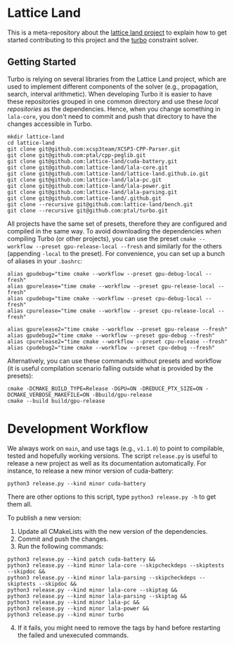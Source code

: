 # Lattice Land

This is a meta-repository about the [lattice land project](https://github.com/lattice-land) to explain how to get started contributing to this project and the [turbo](https://github.com/ptal/turbo/) constraint solver.

## Getting Started

Turbo is relying on several libraries from the Lattice Land project, which are used to implement different components of the solver (e.g., propagation, search, interval arithmetic).
When developing Turbo it is easier to have these repositories grouped in one common directory and use these _local repositories_ as the dependencies.
Hence, when you change something in `lala-core`, you don't need to commit and push that directory to have the changes accessible in Turbo.

```
mkdir lattice-land
cd lattice-land
git clone git@github.com:xcsp3team/XCSP3-CPP-Parser.git
git clone git@github.com:ptal/cpp-peglib.git
git clone git@github.com:lattice-land/cuda-battery.git
git clone git@github.com:lattice-land/lala-core.git
git clone git@github.com:lattice-land/lattice-land.github.io.git
git clone git@github.com:lattice-land/lala-pc.git
git clone git@github.com:lattice-land/lala-power.git
git clone git@github.com:lattice-land/lala-parsing.git
git clone git@github.com:lattice-land/.github.git
git clone --recursive git@github.com:lattice-land/bench.git
git clone --recursive git@github.com:ptal/turbo.git
```

All projects have the same set of presets, therefore they are configured and compiled in the same way.
To avoid downloading the dependencies when compiling Turbo (or other projects), you can use the preset `cmake --workflow --preset gpu-release-local --fresh` and similarly for the others (appending `-local` to the preset).
For convenience, you can set up a bunch of aliases in your `.bashrc`:

```
alias gpudebug="time cmake --workflow --preset gpu-debug-local --fresh"
alias gpurelease="time cmake --workflow --preset gpu-release-local --fresh"
alias cpudebug="time cmake --workflow --preset cpu-debug-local --fresh"
alias cpurelease="time cmake --workflow --preset cpu-release-local --fresh"

alias gpurelease2="time cmake --workflow --preset gpu-release --fresh"
alias gpudebug2="time cmake --workflow --preset gpu-debug --fresh"
alias cpurelease2="time cmake --workflow --preset cpu-release --fresh"
alias cpudebug2="time cmake --workflow --preset cpu-debug --fresh"
```

Alternatively, you can use these commands without presets and workflow (it is useful compilation scenario falling outside what is provided by the presets):

```
cmake -DCMAKE_BUILD_TYPE=Release -DGPU=ON -DREDUCE_PTX_SIZE=ON -DCMAKE_VERBOSE_MAKEFILE=ON -Bbuild/gpu-release
cmake --build build/gpu-release
```

# Development Workflow

We always work on `main`, and use tags (e.g., `v1.1.0`) to point to compilable, tested and hopefully working versions.
The script `release.py` is useful to release a new project as well as its documentation automatically.
For instance, to release a new minor version of cuda-battery:

```
python3 release.py --kind minor cuda-battery
```

There are other options to this script, type `python3 release.py -h` to get them all.

To publish a new version:

1. Update all CMakeLists with the new version of the dependencies.
2. Commit and push the changes.
3. Run the following commands:
```
python3 release.py --kind patch cuda-battery &&
python3 release.py --kind minor lala-core --skipcheckdeps --skiptests --skipdoc &&
python3 release.py --kind minor lala-parsing --skipcheckdeps --skiptests --skipdoc &&
python3 release.py --kind minor lala-core --skiptag &&
python3 release.py --kind minor lala-parsing --skiptag &&
python3 release.py --kind minor lala-pc &&
python3 release.py --kind minor lala-power &&
python3 release.py --kind minor turbo
```
4. If it fails, you might need to remove the tags by hand before restarting the failed and unexecuted commands.


